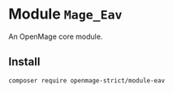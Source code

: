 # Module `Mage_Eav`

An OpenMage core module.

## Install

``` bash
composer require openmage-strict/module-eav
```

